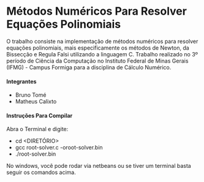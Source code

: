# Métodos Numéricos Para Resolver Equações Polinomiais

O trabalho consiste na implementação de métodos numéricos para resolver equações polinomiais, mais especificamente os métodos de Newton, da Bissecção e Regula Falsi utilizando a linguagem C. Trabalho realizado no 3º período de Ciência da Computação no Instituto Federal de Minas Gerais (IFMG) - Campus Formiga para a disciplina de Cálculo Numérico.


#### Integrantes
- Bruno Tomé
- Matheus Calixto

#### Instruções Para Compilar

Abra o Terminal e digite:

- cd <DIRETÓRIO>
- gcc root-solver.c -oroot-solver.bin
- ./root-solver.bin <ARQUIVO ENTRADA.TXT> <ARQUIVO SAIDA.HTML>

No windows, você pode rodar via netbeans ou se tiver um terminal basta seguir os comandos acima.
